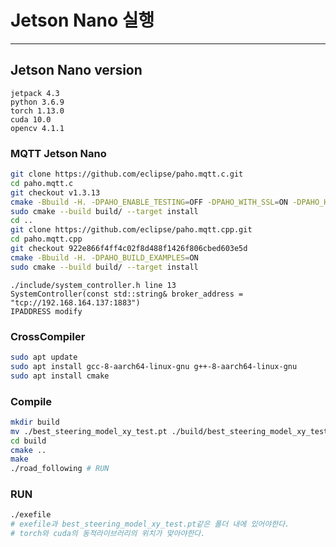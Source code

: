 # Jetson Nano 실행
------

## Jetson Nano version

```
jetpack 4.3
python 3.6.9
torch 1.13.0
cuda 10.0
opencv 4.1.1
```
### MQTT Jetson Nano
```bash
git clone https://github.com/eclipse/paho.mqtt.c.git
cd paho.mqtt.c
git checkout v1.3.13
cmake -Bbuild -H. -DPAHO_ENABLE_TESTING=OFF -DPAHO_WITH_SSL=ON -DPAHO_HIGH_PERFORMANCE=ON
sudo cmake --build build/ --target install
cd ..
git clone https://github.com/eclipse/paho.mqtt.cpp.git
cd paho.mqtt.cpp
git checkout 922e866f4ff4c02f8d488f1426f806cbed603e5d
cmake -Bbuild -H. -DPAHO_BUILD_EXAMPLES=ON
sudo cmake --build build/ --target install
```
```
./include/system_controller.h line 13 
SystemController(const std::string& broker_address = "tcp://192.168.164.137:1883") 
IPADDRESS modify
```
### CrossCompiler
```bash
sudo apt update
sudo apt install gcc-8-aarch64-linux-gnu g++-8-aarch64-linux-gnu
sudo apt install cmake
```


### Compile
```bash
mkdir build
mv ./best_steering_model_xy_test.pt ./build/best_steering_model_xy_test.pt
cd build
cmake ..
make
./road_following # RUN
```

### RUN
```bash
./exefile
# exefile과 best_steering_model_xy_test.pt같은 폴더 내에 있어야한다.
# torch와 cuda의 동적라이브러리의 위치가 맞아야한다.
```


